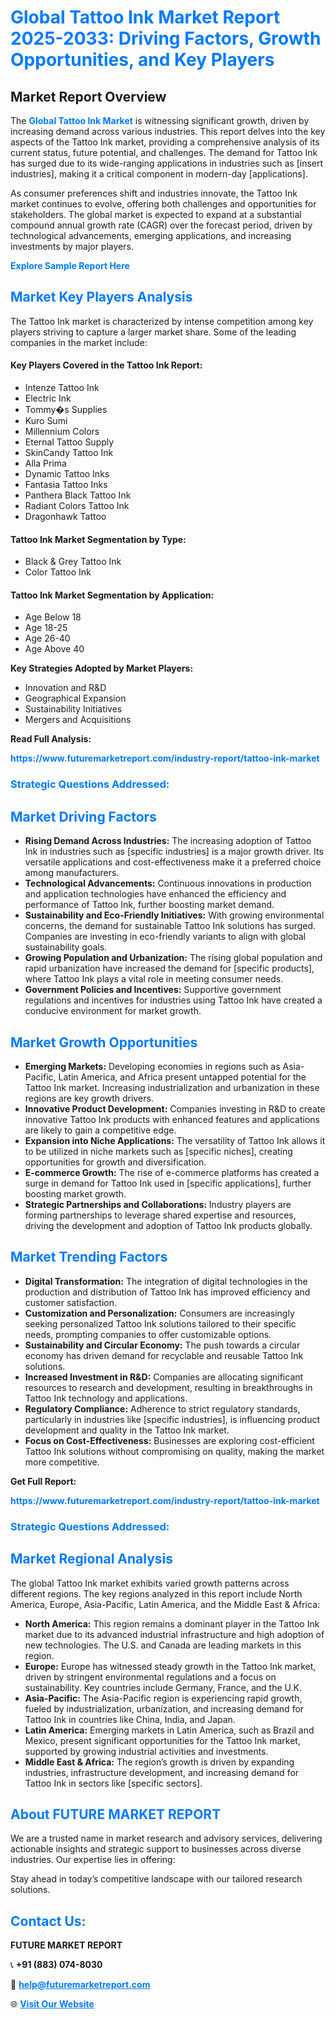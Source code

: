 <h1 style="color: #007BFF;">Global Tattoo Ink Market Report 2025-2033: Driving Factors, Growth Opportunities, and Key Players</h1>

<section id="overview">
<h2>Market Report Overview</h2>
<p>The <a href="https://www.futuremarketreport.com/industry-report/tattoo-ink-market" style="color: #007BFF; text-decoration: none;"><strong>Global Tattoo Ink Market</strong></a> is witnessing significant growth, driven by increasing demand across various industries. This report delves into the key aspects of the Tattoo Ink market, providing a comprehensive analysis of its current status, future potential, and challenges. The demand for Tattoo Ink has surged due to its wide-ranging applications in industries such as [insert industries], making it a critical component in modern-day [applications].</p>
<p>As consumer preferences shift and industries innovate, the Tattoo Ink market continues to evolve, offering both challenges and opportunities for stakeholders. The global market is expected to expand at a substantial compound annual growth rate (CAGR) over the forecast period, driven by technological advancements, emerging applications, and increasing investments by major players.</p>
</section>

<section id="overview">
<p><a href="https://www.futuremarketreport.com/request-sample/reportId=26393" style="color: #007BFF; text-decoration: none;"><strong>Explore Sample Report Here</strong></a></p>
</section>

<section id="key-players">
<h2 style="color: #007BFF;">Market Key Players Analysis</h2>
<p>The Tattoo Ink market is characterized by intense competition among key players striving to capture a larger market share. Some of the leading companies in the market include:</p>
<h4>Key Players Covered in the Tattoo Ink Report:</h4>
<ul><li>Intenze Tattoo Ink</li><li>Electric Ink</li><li>Tommy�s Supplies</li><li>Kuro Sumi</li><li>Millennium Colors</li><li>Eternal Tattoo Supply</li><li>SkinCandy Tattoo Ink</li><li>Alla Prima</li><li>Dynamic Tattoo Inks</li><li>Fantasia Tattoo Inks</li><li>Panthera Black Tattoo Ink</li><li>Radiant Colors Tattoo Ink</li><li>Dragonhawk Tattoo</li></ul>
<h4>Tattoo Ink Market Segmentation by Type:</h4>
<ul><li>Black &amp; Grey Tattoo Ink</li><li>Color Tattoo Ink</li></ul>

<h4>Tattoo Ink Market Segmentation by Application:</h4>
<ul><li>Age Below 18</li><li>Age 18-25</li><li>Age 26-40</li><li>Age Above 40</li></ul>
<p><strong>Key Strategies Adopted by Market Players:</strong></p>
<ul>
<li>Innovation and R&D</li>
<li>Geographical Expansion</li>
<li>Sustainability Initiatives</li>
<li>Mergers and Acquisitions</li>
</ul>
</section>

<section>
<p><strong>Read Full Analysis: </strong></p><a href="https://www.futuremarketreport.com/industry-report/tattoo-ink-market" style="color: #007BFF; text-decoration: none;"><strong>https://www.futuremarketreport.com/industry-report/tattoo-ink-market</strong></a>
<h3 style="color: #007BFF;">Strategic Questions Addressed:</h3>
</section>

<section id="driving-factors">
<h2 style="color: #007BFF;">Market Driving Factors</h2>
<ul>
<li><strong>Rising Demand Across Industries:</strong> The increasing adoption of Tattoo Ink in industries such as [specific industries] is a major growth driver. Its versatile applications and cost-effectiveness make it a preferred choice among manufacturers.</li>
<li><strong>Technological Advancements:</strong> Continuous innovations in production and application technologies have enhanced the efficiency and performance of Tattoo Ink, further boosting market demand.</li>
<li><strong>Sustainability and Eco-Friendly Initiatives:</strong> With growing environmental concerns, the demand for sustainable Tattoo Ink solutions has surged. Companies are investing in eco-friendly variants to align with global sustainability goals.</li>
<li><strong>Growing Population and Urbanization:</strong> The rising global population and rapid urbanization have increased the demand for [specific products], where Tattoo Ink plays a vital role in meeting consumer needs.</li>
<li><strong>Government Policies and Incentives:</strong> Supportive government regulations and incentives for industries using Tattoo Ink have created a conducive environment for market growth.</li>
</ul>
</section>

<section id="growth-opportunities">
<h2 style="color: #007BFF;">Market Growth Opportunities</h2>
<ul>
<li><strong>Emerging Markets:</strong> Developing economies in regions such as Asia-Pacific, Latin America, and Africa present untapped potential for the Tattoo Ink market. Increasing industrialization and urbanization in these regions are key growth drivers.</li>
<li><strong>Innovative Product Development:</strong> Companies investing in R&D to create innovative Tattoo Ink products with enhanced features and applications are likely to gain a competitive edge.</li>
<li><strong>Expansion into Niche Applications:</strong> The versatility of Tattoo Ink allows it to be utilized in niche markets such as [specific niches], creating opportunities for growth and diversification.</li>
<li><strong>E-commerce Growth:</strong> The rise of e-commerce platforms has created a surge in demand for Tattoo Ink used in [specific applications], further boosting market growth.</li>
<li><strong>Strategic Partnerships and Collaborations:</strong> Industry players are forming partnerships to leverage shared expertise and resources, driving the development and adoption of Tattoo Ink products globally.</li>
</ul>
</section>

<section id="trending-factors">
<h2 style="color: #007BFF;">Market Trending Factors</h2>
<ul>
<li><strong>Digital Transformation:</strong> The integration of digital technologies in the production and distribution of Tattoo Ink has improved efficiency and customer satisfaction.</li>
<li><strong>Customization and Personalization:</strong> Consumers are increasingly seeking personalized Tattoo Ink solutions tailored to their specific needs, prompting companies to offer customizable options.</li>
<li><strong>Sustainability and Circular Economy:</strong> The push towards a circular economy has driven demand for recyclable and reusable Tattoo Ink solutions.</li>
<li><strong>Increased Investment in R&D:</strong> Companies are allocating significant resources to research and development, resulting in breakthroughs in Tattoo Ink technology and applications.</li>
<li><strong>Regulatory Compliance:</strong> Adherence to strict regulatory standards, particularly in industries like [specific industries], is influencing product development and quality in the Tattoo Ink market.</li>
<li><strong>Focus on Cost-Effectiveness:</strong> Businesses are exploring cost-efficient Tattoo Ink solutions without compromising on quality, making the market more competitive.</li>
</ul>
</section>

<section>
<p><strong>Get Full Report: </strong></p><a href="https://www.futuremarketreport.com/industry-report/tattoo-ink-market" style="color: #007BFF; text-decoration: none;"><strong>https://www.futuremarketreport.com/industry-report/tattoo-ink-market</strong></a>
<h3 style="color: #007BFF;">Strategic Questions Addressed:</h3>
</section>


<section id="regional-analysis">
<h2 style="color: #007BFF;">Market Regional Analysis</h2>
<p>The global Tattoo Ink market exhibits varied growth patterns across different regions. The key regions analyzed in this report include North America, Europe, Asia-Pacific, Latin America, and the Middle East & Africa:</p>
<ul>
<li><strong>North America:</strong> This region remains a dominant player in the Tattoo Ink market due to its advanced industrial infrastructure and high adoption of new technologies. The U.S. and Canada are leading markets in this region.</li>
<li><strong>Europe:</strong> Europe has witnessed steady growth in the Tattoo Ink market, driven by stringent environmental regulations and a focus on sustainability. Key countries include Germany, France, and the U.K.</li>
<li><strong>Asia-Pacific:</strong> The Asia-Pacific region is experiencing rapid growth, fueled by industrialization, urbanization, and increasing demand for Tattoo Ink in countries like China, India, and Japan.</li>
<li><strong>Latin America:</strong> Emerging markets in Latin America, such as Brazil and Mexico, present significant opportunities for the Tattoo Ink market, supported by growing industrial activities and investments.</li>
<li><strong>Middle East & Africa:</strong> The region’s growth is driven by expanding industries, infrastructure development, and increasing demand for Tattoo Ink in sectors like [specific sectors].</li>
</ul>
</section>

<footer>
<h2 style="color: #007BFF;">About FUTURE MARKET REPORT</h2>
<p>We are a trusted name in market research and advisory services, delivering actionable insights and strategic support to businesses across diverse industries. Our expertise lies in offering:</p>

<p>Stay ahead in today’s competitive landscape with our tailored research solutions.</p>

<h2 style="color: #007BFF;">Contact Us:</h2>
<p><strong>FUTURE MARKET REPORT</strong></p>
<p>📞 <strong>+91 (883) 074-8030</strong></p>
<p>📧 <strong><a href="mailto:help@futuremarketreport.com" style="color: #007BFF;">help@futuremarketreport.com</a></strong></p>
<p>🌐 <strong><a href="https://www.futuremarketreport.com/" style="color: #007BFF;">Visit Our Website</a></strong></p>
</footer>
